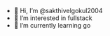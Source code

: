 - 👋 Hi, I’m @sakthivelgokul2004
- 👀 I’m interested in fullstack
- 🌱 I’m currently learning go

<!---
sakthivelgokul2004/sakthivelgokul2004 is a ✨ special ✨ repository because its `README.md` (this file) appears on your GitHub profile.
You can click the Preview link to take a look at your changes.
--->

